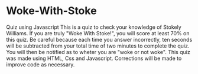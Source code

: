# Woke-With-Stoke
Quiz using Javascript
This is a quiz to check your knowledge of Stokely Williams.  If you are truly "Woke With Stoke!", you will score at least 70% on this quiz.  Be careful because each time you answer incorrectly, ten seconds will be subtracted from your total time of two minutes to complete the quiz.  You will then be notified as to wheter you are  "woke or not woke".  This quiz was made using HTML, Css and Javascript.  Corrections will be made to improve code as necessary.
